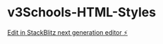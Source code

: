 # v3Schools-HTML-Styles

[Edit in StackBlitz next generation editor ⚡️](https://stackblitz.com/~/github.com/Tanjakidoy/v3Schools-HTML-Styles)
